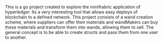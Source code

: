 This is a go project created to explore the minifrabric application of hyperledger. Its a very interesting tool that allows easy deploys of blockchain to a defined network. This project consists of a wand creation
scheme, where suppliers can offer their materials and wandMakers can buy these materials and transform them into wands, allowing them to sell. The general concept is to be able to create structs and pass them from
one user to another.
